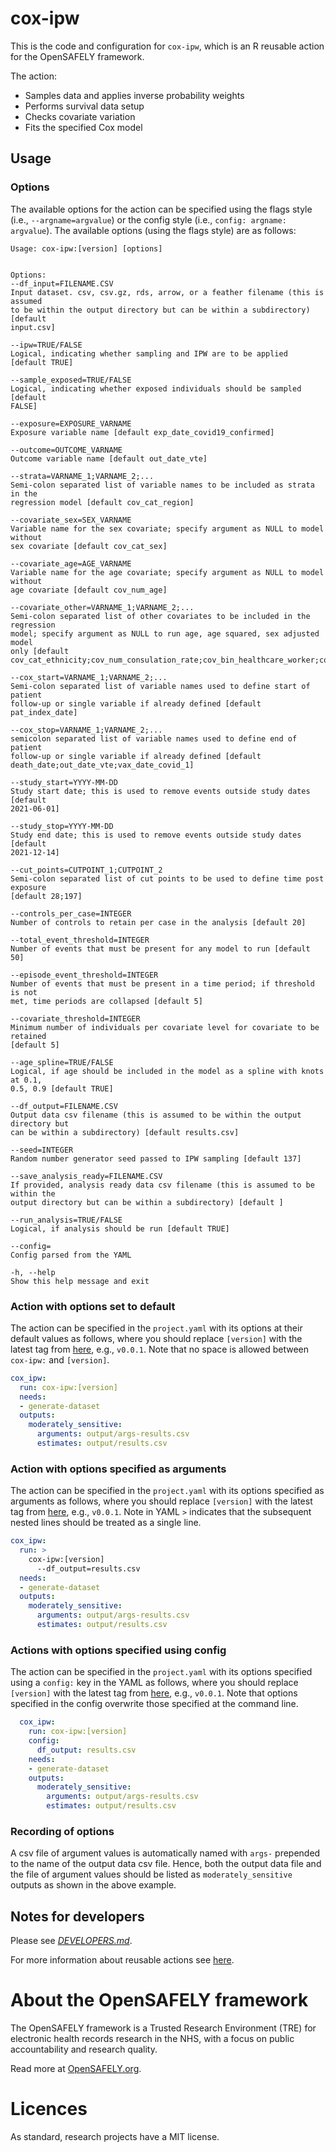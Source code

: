 
<!-- README.md is generated from README.Rmd. 
Please edit that file and run `just render` -->

# cox-ipw

This is the code and configuration for `cox-ipw`, which is an R reusable
action for the OpenSAFELY framework.

The action:

  - Samples data and applies inverse probability weights
  - Performs survival data setup
  - Checks covariate variation
  - Fits the specified Cox model

## Usage

### Options

The available options for the action can be specified using the flags
style (i.e., `--argname=argvalue`) or the config style (i.e., `config:
argname: argvalue`). The available options (using the flags style) are
as follows:

    Usage: cox-ipw:[version] [options]
    
    
    Options:
    --df_input=FILENAME.CSV
    Input dataset. csv, csv.gz, rds, arrow, or a feather filename (this is assumed
    to be within the output directory but can be within a subdirectory) [default
    input.csv]
    
    --ipw=TRUE/FALSE
    Logical, indicating whether sampling and IPW are to be applied [default TRUE]
    
    --sample_exposed=TRUE/FALSE
    Logical, indicating whether exposed individuals should be sampled [default
    FALSE]
    
    --exposure=EXPOSURE_VARNAME
    Exposure variable name [default exp_date_covid19_confirmed]
    
    --outcome=OUTCOME_VARNAME
    Outcome variable name [default out_date_vte]
    
    --strata=VARNAME_1;VARNAME_2;...
    Semi-colon separated list of variable names to be included as strata in the
    regression model [default cov_cat_region]
    
    --covariate_sex=SEX_VARNAME
    Variable name for the sex covariate; specify argument as NULL to model without
    sex covariate [default cov_cat_sex]
    
    --covariate_age=AGE_VARNAME
    Variable name for the age covariate; specify argument as NULL to model without
    age covariate [default cov_num_age]
    
    --covariate_other=VARNAME_1;VARNAME_2;...
    Semi-colon separated list of other covariates to be included in the regression
    model; specify argument as NULL to run age, age squared, sex adjusted model
    only [default
    cov_cat_ethnicity;cov_num_consulation_rate;cov_bin_healthcare_worker;cov_bin_carehome_status]
    
    --cox_start=VARNAME_1;VARNAME_2;...
    Semi-colon separated list of variable names used to define start of patient
    follow-up or single variable if already defined [default pat_index_date]
    
    --cox_stop=VARNAME_1;VARNAME_2;...
    semicolon separated list of variable names used to define end of patient
    follow-up or single variable if already defined [default
    death_date;out_date_vte;vax_date_covid_1]
    
    --study_start=YYYY-MM-DD
    Study start date; this is used to remove events outside study dates [default
    2021-06-01]
    
    --study_stop=YYYY-MM-DD
    Study end date; this is used to remove events outside study dates [default
    2021-12-14]
    
    --cut_points=CUTPOINT_1;CUTPOINT_2
    Semi-colon separated list of cut points to be used to define time post exposure
    [default 28;197]
    
    --controls_per_case=INTEGER
    Number of controls to retain per case in the analysis [default 20]
    
    --total_event_threshold=INTEGER
    Number of events that must be present for any model to run [default 50]
    
    --episode_event_threshold=INTEGER
    Number of events that must be present in a time period; if threshold is not
    met, time periods are collapsed [default 5]
    
    --covariate_threshold=INTEGER
    Minimum number of individuals per covariate level for covariate to be retained
    [default 5]
    
    --age_spline=TRUE/FALSE
    Logical, if age should be included in the model as a spline with knots at 0.1,
    0.5, 0.9 [default TRUE]
    
    --df_output=FILENAME.CSV
    Output data csv filename (this is assumed to be within the output directory but
    can be within a subdirectory) [default results.csv]
    
    --seed=INTEGER
    Random number generator seed passed to IPW sampling [default 137]
    
    --save_analysis_ready=FILENAME.CSV
    If provided, analysis ready data csv filename (this is assumed to be within the
    output directory but can be within a subdirectory) [default ]
    
    --run_analysis=TRUE/FALSE
    Logical, if analysis should be run [default TRUE]
    
    --config=
    Config parsed from the YAML
    
    -h, --help
    Show this help message and exit

### Action with options set to default

The action can be specified in the `project.yaml` with its options at
their default values as follows, where you should replace `[version]`
with the latest tag from
[here](https://github.com/opensafely-actions/cox-ipw/tags), e.g.,
`v0.0.1`. Note that no space is allowed between `cox-ipw:` and
`[version]`.

``` yaml
cox_ipw:
  run: cox-ipw:[version]
  needs:
  - generate-dataset
  outputs:
    moderately_sensitive:
      arguments: output/args-results.csv
      estimates: output/results.csv
```

### Action with options specified as arguments

The action can be specified in the `project.yaml` with its options
specified as arguments as follows, where you should replace `[version]`
with the latest tag from
[here](https://github.com/opensafely-actions/cox-ipw/tags), e.g.,
`v0.0.1`. Note in YAML `>` indicates that the subsequent nested lines
should be treated as a single line.

``` yaml
cox_ipw:
  run: >
    cox-ipw:[version]
      --df_output=results.csv
  needs:
  - generate-dataset
  outputs:
    moderately_sensitive:
      arguments: output/args-results.csv
      estimates: output/results.csv
```

### Actions with options specified using config

The action can be specified in the `project.yaml` with its options
specified using a `config:` key in the YAML as follows, where you should
replace `[version]` with the latest tag from
[here](https://github.com/opensafely-actions/cox-ipw/tags), e.g.,
`v0.0.1`. Note that options specified in the config overwrite those
specified at the command line.

``` yaml
  cox_ipw:
    run: cox-ipw:[version]
    config:
      df_output: results.csv
    needs:
    - generate-dataset
    outputs:
      moderately_sensitive:
        arguments: output/args-results.csv
        estimates: output/results.csv
```

### Recording of options

A csv file of argument values is automatically named with `args-`
prepended to the name of the output data csv file. Hence, both the
output data file and the file of argument values should be listed as
`moderately_sensitive` outputs as shown in the above example.

## Notes for developers

Please see [*DEVELOPERS.md*](DEVELOPERS.md).

For more information about reusable actions see
[here](https://docs.opensafely.org/actions-reusable/).

# About the OpenSAFELY framework

The OpenSAFELY framework is a Trusted Research Environment (TRE) for
electronic health records research in the NHS, with a focus on public
accountability and research quality.

Read more at [OpenSAFELY.org](https://opensafely.org).

# Licences

As standard, research projects have a MIT license.
